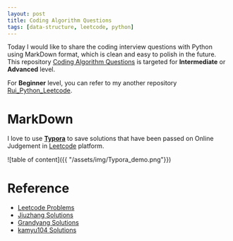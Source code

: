 ```yaml
---
layout: post
title: Coding Algorithm Questions
tags: [data-structure, leetcode, python]
---
```


Today I would like to share the coding interview questions with Python using MarkDown format, which is clean and easy to polish in the future. This repository [Coding Algorithm Questions](https://github.com/wangruinju/Coding-Algorithm-Questions) is targeted for **Intermediate** or **Advanced** level.

For **Beginner** level, you can refer to my another repository [Rui_Python_Leetcode](https://github.com/wangruinju/Rui_Python_Leetcode).

# MarkDown

I love to use [**Typora**](https://typora.io/) to save solutions that have been passed on Online Judgement in [Leetcode](https://leetcode.com/) platform.

![table of content]({{ "/assets/img/Typora_demo.png"}})

# Reference
- [Leetcode Problems](https://leetcode.com/problemset/all/)
- [Jiuzhang Solutions](https://www.jiuzhang.com/solution/)
- [Grandyang Solutions](https://www.cnblogs.com/grandyang/p/4606334.html)
- [kamyu104 Solutions](https://github.com/kamyu104/LeetCode-Solutions)